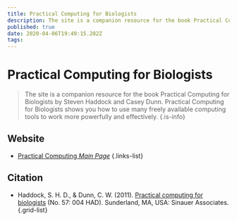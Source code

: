 ```yaml
---
title: Practical Computing for Biologists
description: The site is a companion resource for the book Practical Computing for Biologists by Steven Haddock and Casey Dunn. Practical Computing for Biologists shows you how to use many freely available computing tools to work more powerfully and effectively.
published: true
date: 2020-04-06T19:49:15.202Z
tags: 
---
```


# Practical Computing for Biologists

> The site is a companion resource for the book Practical Computing for Biologists by Steven Haddock and Casey Dunn. Practical Computing for Biologists shows you how to use many freely available computing tools to work more powerfully and effectively.
{.is-info}

## Website

- [Practical Computing *Main Page*](http://practicalcomputing.org/)
{.links-list}

## Citation

- Haddock, S. H. D., & Dunn, C. W. (2011). [Practical computing for biologists](https://www.sinauer.com/media/wysiwyg/tocs/PracticalComputing.pdf) (No. 57: 004 HAD). Sunderland, MA, USA: Sinauer Associates.
{.grid-list}